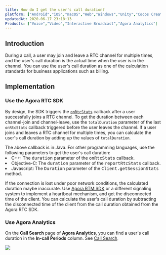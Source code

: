 ```yaml
---
title: How do I get the user's call duration?
platform: ["Android","iOS","macOS","Web","Windows","Unity","Cocos Creator","Electron","React Native","Flutter"]
updatedAt: 2020-06-17 23:18:13
Products: ["Voice","Video","Interactive Broadcast","Agora Analytics"]
---
```

## Introduction

During a call, a user may join and leave a RTC channel for multiple times, and the user's call duration is the actual time when the user is in the channel. You can use the user's call duration as one of the calculation standards for business applications such as billing.

## Implementation

### Use the Agora RTC SDK

By design, the SDK triggers the [`onRtcStats`](https://docs.agora.io/en/Interactive%20Broadcast/API%20Reference/java/classio_1_1agora_1_1rtc_1_1_i_rtc_engine_event_handler.html#ada7aa10b092a6de23b598a9f77d4deee) callback after a user successfully joins a RTC channel. To get the duration between each channel-join and channel-leave, use the `totalDuration` parameter of the last `onRtcStats` callback triggered before the user leaves the channel. If a user joins and leaves a RTC channel for multiple times, you can calculate the user's call duration by adding up the values of `totalDuration`.

<div class="alert note">The above callback is in Java. For other programming languages, use the following parameters to get the user's call duration:<li>C++: The <tt>duration</tt> parameter of the <tt>onRtcStats</tt> callback.<li>Objective-C: The <tt>duration</tt> parameter of the <tt>reportRtcStats</tt> callback.<li>Javascript: The <tt>Duration</tt> parameter of the <tt>Client.getSessionStats</tt> method.</li></div>

If the connection is lost under poor network conditions, the calculated duration maybe inaccurate. Use [Agora RTM SDK](https://docs.agora.io/en/Real-time-Messaging/reconnecting_android?platform=Android#connection_state_connected) or a different signaling system to implement a heartbeat mechanism, and get the disconnected time of the client. You can calculate the user's call duration by subtracting the disconnected time of the client from the call duration obtained from the Agora RTC SDK.

### Use Agora Analytics

On the **Call Search** page of **Agora Analytics**, you can find a user's call duration in the **In-call Periods** column. See [Call Search](https://docs.agora.io/en/Agora%20Platform/aa_call_search?platform=All%20Platforms).

![](https://web-cdn.agora.io/docs-files/1592406406894)